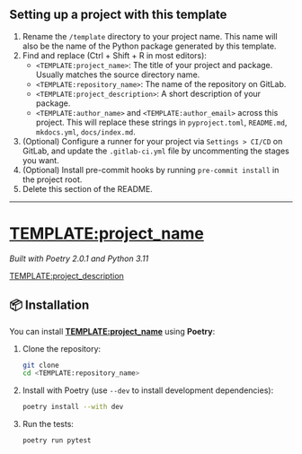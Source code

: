## Setting up a project with this template

1. Rename the `/template` directory to your project name. This name will also be the name of the Python package generated by this template.
2. Find and replace (Ctrl + Shift + R in most editors): 
   - `<TEMPLATE:project_name>`: The title of your project and package. Usually matches the source directory name. 
   - `<TEMPLATE:repository_name>`: The name of the repository on GitLab. 
   - `<TEMPLATE:project_description>`: A short description of your package. 
   - `<TEMPLATE:author_name>` and `<TEMPLATE:author_email>` across this project. 
   This will replace these strings in `pyproject.toml`, `README.md`, `mkdocs.yml`, `docs/index.md`.
3. (Optional) Configure a runner for your project via `Settings > CI/CD` on GitLab, and update the `.gitlab-ci.yml` file by uncommenting the stages you want.
4. (Optional) Install pre-commit hooks by running `pre-commit install` in the project root.
5. Delete this section of the README.

---

# <TEMPLATE:project_name>

_Built with Poetry 2.0.1 and Python 3.11_

<TEMPLATE:project_description>

## 📦 Installation

You can install **<TEMPLATE:project_name>** using **Poetry**:

1. Clone the repository:
    ```sh
    git clone
    cd <TEMPLATE:repository_name>
    ```
2. Install with Poetry (use `--dev` to install development dependencies):
    ```sh
    poetry install --with dev
    ```
3. Run the tests:
    ```sh
    poetry run pytest
    ```

